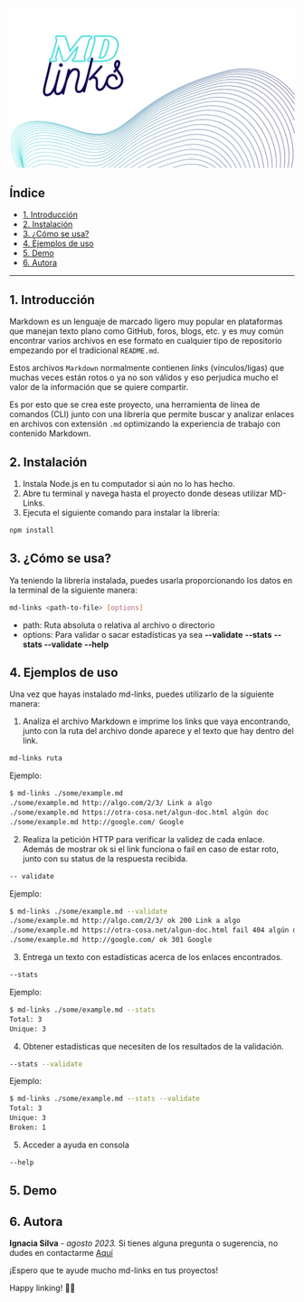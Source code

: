 ![titulo](./img/titulomdlinks.png)

## Índice

* [1. Introducción](#1-introducción)
* [2. Instalación](#2-instalación)
* [3. ¿Cómo se usa?](#3-cómo-se-usa)
* [4. Ejemplos de uso](#4-ejemplos-de-uso)
* [5. Demo](#5-demo)
* [6. Autora](#6-autora)

***

## 1. Introducción

Markdown es un lenguaje de marcado ligero muy popular en plataformas que manejan texto plano como GitHub, foros, blogs, etc. y es muy común encontrar varios archivos en ese formato en cualquier tipo de repositorio empezando por el tradicional `README.md`.

Estos archivos `Markdown` normalmente contienen _links_ (vínculos/ligas) que muchas veces están rotos o ya no son válidos y eso perjudica mucho el valor de la información que se quiere compartir.

Es por esto que se crea este proyecto, una herramienta de línea de comandos (CLI) junto con una librería que permite buscar y analizar enlaces en archivos con extensión `.md` optimizando la experiencia de trabajo con contenido Markdown.

## 2. Instalación

1. Instala Node.js en tu computador si aún no lo has hecho.
2. Abre tu terminal y navega hasta el proyecto donde deseas utilizar MD-Links.
3. Ejecuta el siguiente comando para instalar la librería:

```sh 
npm install 
```

## 3. ¿Cómo se usa?
  Ya teniendo la librería instalada, puedes usarla proporcionando los datos en la terminal de la siguiente manera:

```sh 
md-links <path-to-file> [options]
```
* path: Ruta absoluta o relativa al archivo o directorio
* options: Para validar o sacar estadísticas ya sea
**--validate**
**--stats**
**--stats --validate**
**--help**

## 4. Ejemplos de uso
Una vez que hayas instalado md-links, puedes utilizarlo de la siguiente manera:


1. Analiza el archivo Markdown e imprime los links que vaya encontrando, junto con la ruta del archivo donde aparece y el texto que hay dentro del link.

```sh 
md-links ruta
```
 Ejemplo: 
```sh 
$ md-links ./some/example.md
./some/example.md http://algo.com/2/3/ Link a algo
./some/example.md https://otra-cosa.net/algun-doc.html algún doc
./some/example.md http://google.com/ Google
```
2. Realiza la petición HTTP para verificar la validez de cada enlace. Además de mostrar ok si el link funciona o fail en caso de estar roto, junto con su status de la respuesta recibida. 

```sh 
-- validate
```
Ejemplo:
```sh 
$ md-links ./some/example.md --validate
./some/example.md http://algo.com/2/3/ ok 200 Link a algo
./some/example.md https://otra-cosa.net/algun-doc.html fail 404 algún doc
./some/example.md http://google.com/ ok 301 Google
```
3. Entrega un texto con estadísticas acerca de los enlaces encontrados.
```sh 
--stats
```

Ejemplo: 
```sh 
$ md-links ./some/example.md --stats
Total: 3
Unique: 3
```

4. Obtener estadísticas que necesiten de los resultados de la validación.

```sh 
--stats --validate
```

Ejemplo:
```sh 
$ md-links ./some/example.md --stats --validate
Total: 3
Unique: 3
Broken: 1
```

5. Acceder a ayuda en consola

```sh 
--help
```

## 5. Demo


## 6. Autora

**Ignacia Silva** *-* *agosto 2023.* 
Si tienes alguna pregunta o sugerencia, no dudes en contactarme [Aquí](https://www.linkedin.com/in/mariaignaciasilva/)

¡Espero que te ayude mucho md-links en tus proyectos!

Happy linking! 📎🌟